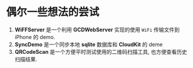 # 偶尔一些想法的尝试

1. **WiFFServer** 是一个利用 **GCDWebServer** 实现的使用 `WiFi` 传输文件到 iPhone 的 demo.
2. **SyncDemo** 是一个同步本地 **sqlite** 数据库和 **CloudKit** 的 deme
3. **QRCodeScan** 是一个方便平时测试使用的二维码扫描工具, 也方便查看历史扫描结果.
